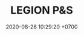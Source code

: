 ---
layout: liga-indigo-team
permalink: /team/:title.html
categories: LJ06 LIJ1 LIJ2 LIJ3 LIJ4 LIJ5 LIJ6 LIJ7 LIJ8 LIJ9  TG1 TXG2 TR3 ILR4 ZC5 MEW6 PEA7 TA8 TSA9 team CXF
liga: LIGA JOHTO
maincover: /assets/logos/LGN.png
puntosLJMAYO24: 17
date: 2020-08-28 10:29:20 +0700
title: LEGION P&S
route: /liga-naranja
tag: johto042024
color: black
puntosLJ202404: 12
grupo: sur
background: '#F16C38'
cover: /assets/backCard.png
team: LEGION P&S
ID: LGNP&S
puntos: 12
pj: 6


team1: partido1
team2: partido3
team3: partido4
team4: partido1
team5: partido3
team6: partido2
team7: partido3
team8: partido3
team9: partido3

#PARTIDO 1
maincover1: /assets/logos/TG.png
j1: RONDA 1
bg1: rock
p1: P&S
pp1: TG
r1: 2
rr1: 1
pt1: 0
pj1: 0
#PARTIDO 2
j2: RONDA 2
maincover2: /assets/logos/TXG.png
p2: P&S
r2: 2
rr2: 0
pp2: TXG
bg2: rock rock
pt2: 0
pj2: 0
#PARTIDO 3
j3: RONDA 3
maincover3: /assets/logos/TR.png
p3: P&S
r3: 2
rr3: 0
pp3: TR
bg3: rock
pt3: 0
pj3: 0
#PARTIDO 4
j4: RONDA 4
maincover4: /assets/logos/ILEAGUE.png
p4: P&S
r4: 2
rr4: 1
pp4: IL
bg4: rock
pt4: 0
pj4: 0
#PARTIDO 5
j5: RONDA 5
maincover5: /assets/logos/ZODIAC.png
bg5: rock 
p5: P&S
r5: 2
rr5: 0
pp5: ZC
pt5: 0
pj5: 0
#PARTIDO 6
maincover6: /assets/logos/LGN.png
j6: RONDA 6
p6: P&S
r6: 2
rr6:  1
pp6: MEW
bg6: rock
pt6: 0
pj6: 0
#PARTIDO 7
maincover7: /assets/logos/DFS.png
j7: RONDA 7
p7: P&S
r7: 0
pp7: DFS
rr7: 0
bg7: rock 
pt7: 0
pj7: 0
#PARTIDO 8
j8: RONDA 8
maincover8: /assets/logos/TA.png
p8:  P&S
r8: 0
pp8: TA
rr8: 0
bg8: rock 
pt8: 0
pj8: 0
#PARTIDO 9
maincover9: /assets/logos/TSA.png
j9: RONDA 9
p9: P&S
pp9: TSA
bg9: rock
r9: 0
rr9: 0
pt9: 0
pj9: 0
# pj: 11
# pt1: 1
# pt2: 3
# pt3: 2
# pt4: 3
# pt5: 0
# pt6: 3
# pt7: 0
# pt8: 1
# pt9: 0
# pt10: 1
# pt11: 3
# p1: ZODIAC
# r1: 2
# bg1: rock bg-warning
# rr1: 1
# pp1: DFS DMD
# p2: DFS DMD
# r2: 3
# rr2: 0
# bg2: rock bg-success
# pp2: MBO
# p3: DFS DMD
# r3: 2
# bg3: rock bg-info
# rr3: 1
# pp3: LAST BREATH
# p4:  DFS RUBY
# r4: 0
# bg4: rock bg-success
# rr4: 3
# pp4: DFS DMD
# p5:  no smite
# r5: 3
# bg5: rock bg-danger
# rr5: 0
# pp5: dfs dmd
# p6: jas
# r6: 0
# rr6: 3
# bg6: rock bg-success
# pp6: dfs dmd
# p7:  DFS DMD
# r7: 0
# rr7: 2
# bg7: rock bg-danger
# pp7: SOJ
# p8:  DFS DMD
# r8: 1
# bg8: rock bg-warning
# rr8: 2
# pp8: T. SATISFACTION
# p9:  DFS DMD
# r9: 0
# bg9: rock bg-danger
# rr9: 3
# pp9: S. VANGUARD
# p10:  HGO
# r10: 2
# rr10: 1
# bg10: rock bg-warning
# pp10: DFS DM
# p11: hg regios
# r11: 0
# rr11: 3
# bg11: rock bg-success
# pp11: dfs dmd
##torneos
rango: ACERO
bg: bg-johto 
torneo1: Lj my24
tps1: IN PROGRESS
tb1: card-johto
timg1: /assets/logos/LIGA-JOHTO.png
---